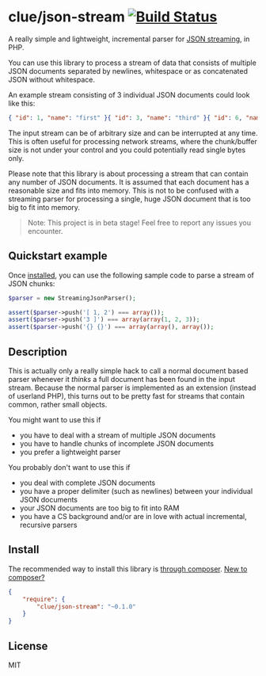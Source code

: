 # clue/json-stream [![Build Status](https://travis-ci.org/clue/php-json-stream.svg?branch=master)](https://travis-ci.org/clue/php-json-stream)

A really simple and lightweight, incremental parser for [JSON streaming](https://en.wikipedia.org/wiki/JSON_Streaming), in PHP.

You can use this library to process a stream of data that consists of multiple JSON documents
separated by newlines, whitespace or as concatenated JSON without whitespace.

An example stream consisting of 3 individual JSON documents could look like this:
```json
{ "id": 1, "name": "first" }{ "id": 3, "name": "third" }{ "id": 6, "name": "sixth"}
```

The input stream can be of arbitrary size and can be interrupted at any time.
This is often useful for processing network streams, where the chunk/buffer size is
not under your control and you could potentially read single bytes only.

Please note that this library is about processing a stream that can contain any number of
JSON documents.
It is assumed that each document has a reasonable size and fits into memory.
This is not to be confused with a streaming parser for processing a single, huge JSON document
that is too big to fit into memory.

> Note: This project is in beta stage! Feel free to report any issues you encounter.

## Quickstart example

Once [installed](#install), you can use the following sample code to parse a stream of JSON chunks:

```php
$parser = new StreamingJsonParser();

assert($parser->push('[ 1, 2') === array());
assert($parser->push('3 ]') === array(array(1, 2, 3));
assert($parser->push('{} {}') === array(array(), array());
```

## Description

This is actually only a really simple hack to call a normal document based parser
whenever it *thinks* a full document has been found in the input stream.
Because the normal parser is implemented as an extension (instead of userland PHP),
this turns out to be pretty fast for streams that contain common, rather small
objects.

You might want to use this if

* you have to deal with a stream of multiple JSON documents
* you have to handle chunks of incomplete JSON documents
* you prefer a lightweight parser 

You probably don't want to use this if

* you deal with complete JSON documents
* you have a proper delimiter (such as newlines) between your individual JSON documents
* your JSON documents are too big to fit into RAM
* you have a CS background and/or are in love with actual incremental, recursive parsers

## Install

The recommended way to install this library is [through composer](http://getcomposer.org). [New to composer?](http://getcomposer.org/doc/00-intro.md)

```JSON
{
    "require": {
        "clue/json-stream": "~0.1.0"
    }
}
```

## License

MIT
